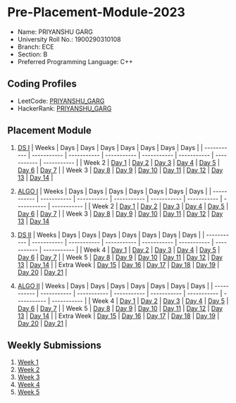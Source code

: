 # Pre-Placement-Module-2023

- Name: PRIYANSHU GARG
- University Roll No.: 1900290310108
- Branch: ECE
- Section: B
- Preferred Programming Language: C++

## Coding Profiles
- LeetCode: [PRIYANSHU_GARG](https://leetcode.com/gargpriyanshu1512/)
- HackerRank: [PRIYANSHU_GARG](https://www.hackerrank.com/gargpriyanshu151)

## Placement Module
1. [DS I](https://github.com/Priyanshu-Garg/Pre-Placement-Module-2023/tree/main/DS%20I)
    | Weeks | Days | Days | Days | Days | Days | Days | Days |
    | ----------- | ----------- | ----------- | ----------- | ----------- | ----------- | ----------- | ----------- | 
    | Week 2 | [Day 1](https://github.com/Priyanshu-Garg/Pre-Placement-Module-2023/tree/main/DS%20I/Day%201) | [Day 2](https://github.com/Priyanshu-Garg/Pre-Placement-Module-2023/tree/main/DS%20I/Day%202) | [Day 3](https://github.com/Priyanshu-Garg/Pre-Placement-Module-2023/tree/main/DS%20I/Day%203) | [Day 4](https://github.com/Priyanshu-Garg/Pre-Placement-Module-2023/tree/main/DS%20I/Day%204) | [Day 5](https://github.com/Priyanshu-Garg/Pre-Placement-Module-2023/tree/main/DS%20I/Day%205) | [Day 6](https://github.com/Priyanshu-Garg/Pre-Placement-Module-2023/tree/main/DS%20I/Day%206) | [Day 7](https://github.com/Priyanshu-Garg/Pre-Placement-Module-2023/tree/main/DS%20I/Day%207) |
    | Week 3 | [Day 8](https://github.com/Priyanshu-Garg/Pre-Placement-Module-2023/tree/main/DS%20I/Day%208) | [Day 9](https://github.com/Priyanshu-Garg/Pre-Placement-Module-2023/tree/main/DS%20I/Day%209) | [Day 10](https://github.com/Priyanshu-Garg/Pre-Placement-Module-2023/tree/main/DS%20I/Day%2010) | [Day 11](https://github.com/Priyanshu-Garg/Pre-Placement-Module-2023/tree/main/DS%20I/Day%2011) | [Day 12](https://github.com/Priyanshu-Garg/Pre-Placement-Module-2023/tree/main/DS%20I/Day%2012) | [Day 13](https://github.com/Priyanshu-Garg/Pre-Placement-Module-2023/tree/main/DS%20I/Day%2013) | [Day 14](https://github.com/Priyanshu-Garg/Pre-Placement-Module-2023/tree/main/DS%20I/Day%2014) |
    
2. [ALGO I](https://github.com/Priyanshu-Garg/Pre-Placement-Module-2023/tree/main/ALGO%20I)
    | Weeks | Days | Days | Days | Days | Days | Days | Days |
    | ----------- | ----------- | ----------- | ----------- | ----------- | ----------- | ----------- | ----------- |
    | Week 2 | [Day 1](https://github.com/Priyanshu-Garg/Pre-Placement-Module-2023/tree/main/ALGO%20I/Day%201) | [Day 2](https://github.com/Priyanshu-Garg/Pre-Placement-Module-2023/tree/main/ALGO%20I/Day%202) | [Day 3](https://github.com/Priyanshu-Garg/Pre-Placement-Module-2023/tree/main/ALGO%20I/Day%203) | [Day 4](https://github.com/Priyanshu-Garg/Pre-Placement-Module-2023/tree/main/ALGO%20I/Day%204) | [Day 5](https://github.com/Priyanshu-Garg/Pre-Placement-Module-2023/tree/main/ALGO%20I/Day%205) | [Day 6](https://github.com/Priyanshu-Garg/Pre-Placement-Module-2023/tree/main/ALGO%20I/Day%206) | [Day 7](https://github.com/Priyanshu-Garg/Pre-Placement-Module-2023/tree/main/ALGO%20I/Day%207) |
    | Week 3 | [Day 8](https://github.com/Priyanshu-Garg/Pre-Placement-Module-2023/tree/main/ALGO%20I/Day%208) | [Day 9](https://github.com/Priyanshu-Garg/Pre-Placement-Module-2023/tree/main/ALGO%20I/Day%209) | [Day 10](https://github.com/Priyanshu-Garg/Pre-Placement-Module-2023/tree/main/ALGO%20I/Day%2010) | [Day 11](https://github.com/Priyanshu-Garg/Pre-Placement-Module-2023/tree/main/ALGO%20I/Day%2011) | [Day 12](https://github.com/Priyanshu-Garg/Pre-Placement-Module-2023/tree/main/ALGO%20I/Day%2012) | [Day 13](https://github.com/Priyanshu-Garg/Pre-Placement-Module-2023/tree/main/ALGO%20I/Day%2013) | [Day 14](https://github.com/Priyanshu-Garg/Pre-Placement-Module-2023/tree/main/ALGO%20I/Day%2014)  
    
3. [DS II](https://github.com/Priyanshu-Garg/Pre-Placement-Module-2023/tree/main/DS%20II)
    | Weeks | Days | Days | Days | Days | Days | Days | Days |
    | ----------- | ----------- | ----------- | ----------- | ----------- | ----------- | ----------- | ----------- |
    | Week 4 | [Day 1](https://github.com/Priyanshu-Garg/Pre-Placement-Module-2023/tree/main/DS%20II/Day%201) | [Day 2](https://github.com/Priyanshu-Garg/Pre-Placement-Module-2023/tree/main/DS%20II/Day%202) | [Day 3](https://github.com/Priyanshu-Garg/Pre-Placement-Module-2023/tree/main/DS%20II/Day%203) | [Day 4](https://github.com/Priyanshu-Garg/Pre-Placement-Module-2023/tree/main/DS%20II/Day%204) | [Day 5](https://github.com/Priyanshu-Garg/Pre-Placement-Module-2023/tree/main/DS%20II/Day%205) | [Day 6](https://github.com/Priyanshu-Garg/Pre-Placement-Module-2023/tree/main/DS%20II/Day%206) | [Day 7](https://github.com/Priyanshu-Garg/Pre-Placement-Module-2023/tree/main/DS%20II/Day%207) | 
    | Week 5 | [Day 8](https://github.com/Priyanshu-Garg/Pre-Placement-Module-2023/tree/main/DS%20II/Day%208) | [Day 9](https://github.com/Priyanshu-Garg/Pre-Placement-Module-2023/tree/main/DS%20II/Day%209) | [Day 10](https://github.com/Priyanshu-Garg/Pre-Placement-Module-2023/tree/main/DS%20II/Day%2010) | [Day 11](https://github.com/Priyanshu-Garg/Pre-Placement-Module-2023/tree/main/DS%20II/Day%2011) | [Day 12](https://github.com/Priyanshu-Garg/Pre-Placement-Module-2023/tree/main/DS%20II/Day%2012) | [Day 13](https://github.com/Priyanshu-Garg/Pre-Placement-Module-2023/tree/main/DS%20II/Day%2013) | [Day 14](https://github.com/Priyanshu-Garg/Pre-Placement-Module-2023/tree/main/DS%20II/Day%2014) |
    | Extra Week | [Day 15](https://github.com/Priyanshu-Garg/Pre-Placement-Module-2023/tree/main/DS%20II/Day%2015) | [Day 16](https://github.com/Priyanshu-Garg/Pre-Placement-Module-2023/tree/main/DS%20II/Day%2016) | [Day 17](https://github.com/Priyanshu-Garg/Pre-Placement-Module-2023/tree/main/DS%20II/Day%2017) | [Day 18](https://github.com/Priyanshu-Garg/Pre-Placement-Module-2023/tree/main/DS%20II/Day%2018) | [Day 19](https://github.com/Priyanshu-Garg/Pre-Placement-Module-2023/tree/main/DS%20II/Day%2019) | [Day 20](https://github.com/Priyanshu-Garg/Pre-Placement-Module-2023/tree/main/DS%20II/Day%2020) | [Day 21](https://github.com/Priyanshu-Garg/Pre-Placement-Module-2023/tree/main/DS%20II/Day%2021) |
    
4. [ALGO II](https://github.com/Priyanshu-Garg/Pre-Placement-Module-2023/tree/main/ALGO%20II)
    | Weeks | Days | Days | Days | Days | Days | Days | Days |
    | ----------- | ----------- | ----------- | ----------- | ----------- | ----------- | ----------- | ----------- |
    | Week 4 | [Day 1](https://github.com/Priyanshu-Garg/Pre-Placement-Module-2023/tree/main/ALGO%20II/Day%201) | [Day 2](https://github.com/Priyanshu-Garg/Pre-Placement-Module-2023/tree/main/ALGO%20II/Day%202) | [Day 3](https://github.com/Priyanshu-Garg/Pre-Placement-Module-2023/tree/main/ALGO%20II/Day%203) | [Day 4](https://github.com/Priyanshu-Garg/Pre-Placement-Module-2023/tree/main/ALGO%20II/Day%204) | [Day 5](https://github.com/Priyanshu-Garg/Pre-Placement-Module-2023/tree/main/ALGO%20II/Day%205) | [Day 6](https://github.com/Priyanshu-Garg/Pre-Placement-Module-2023/tree/main/ALGO%20II/Day%206) | [Day 7](https://github.com/Priyanshu-Garg/Pre-Placement-Module-2023/tree/main/ALGO%20II/Day%207) |
    | Week 5 | [Day 8](https://github.com/Priyanshu-Garg/Pre-Placement-Module-2023/tree/main/ALGO%20II/Day%208) | [Day 9](https://github.com/Priyanshu-Garg/Pre-Placement-Module-2023/tree/main/ALGO%20II/Day%209) | [Day 10](https://github.com/Priyanshu-Garg/Pre-Placement-Module-2023/tree/main/ALGO%20II/Day%2010) | [Day 11](https://github.com/Priyanshu-Garg/Pre-Placement-Module-2023/tree/main/ALGO%20II/Day%2011) | [Day 12](https://github.com/Priyanshu-Garg/Pre-Placement-Module-2023/tree/main/ALGO%20II/Day%2012) | [Day 13](https://github.com/Priyanshu-Garg/Pre-Placement-Module-2023/tree/main/ALGO%20II/Day%2013) | [Day 14](https://github.com/Priyanshu-Garg/Pre-Placement-Module-2023/tree/main/ALGO%20II/Day%2014) |
    | Extra Week | [Day 15](https://github.com/Priyanshu-Garg/Pre-Placement-Module-2023/tree/main/ALGO%20II/Day%2015) | [Day 16](https://github.com/Priyanshu-Garg/Pre-Placement-Module-2023/tree/main/ALGO%20II/Day%2016) | [Day 17](https://github.com/Priyanshu-Garg/Pre-Placement-Module-2023/tree/main/ALGO%20II/Day%2017) | [Day 18](https://github.com/Priyanshu-Garg/Pre-Placement-Module-2023/tree/main/ALGO%20II/Day%2018) | [Day 19](https://github.com/Priyanshu-Garg/Pre-Placement-Module-2023/tree/main/ALGO%20II/Day%2019) | [Day 20](https://github.com/Priyanshu-Garg/Pre-Placement-Module-2023/tree/main/ALGO%20II/Day%2020) | [Day 21](https://github.com/Priyanshu-Garg/Pre-Placement-Module-2023/tree/main/ALGO%20II/Day%2021) |

## Weekly Submissions
1. [Week 1](https://github.com/Priyanshu-Garg/Pre-Placement-Module-2023/tree/main/Weekly%20Submissions/Week%201)
2. [Week 2](https://github.com/Priyanshu-Garg/Pre-Placement-Module-2023/tree/main/Weekly%20Submissions/Week%202)
3. [Week 3](https://github.com/Priyanshu-Garg/Pre-Placement-Module-2023/tree/main/Weekly%20Submissions/Week%203)
4. [Week 4](https://github.com/Priyanshu-Garg/Pre-Placement-Module-2023/tree/main/Weekly%20Submissions/Week%204)
5. [Week 5](https://github.com/Priyanshu-Garg/Pre-Placement-Module-2023/tree/main/Weekly%20Submissions/Week%205)
